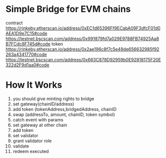 # Simple Bridge for EVM chains



contract
https://rinkeby.etherscan.io/address/0xEC1d65396Ff9ECabA09F3dfcF01d0AEA1D9e7C15#code
https://testnet.bscscan.com/address/0x991879fd7a029E9788FB74925Aa8B7FCdc8F745d#code
token
https://rinkeby.etherscan.io/address/0x2ae196c8f7c5e48de656632985f92263a4341770#code
https://testnet.bscscan.com/address/0x663C878D92959b0E92818175F20E322d2F9d1aa0#code

# How It Works

1) you should give minting rights to bridge
2) set gateway(chainID/address)
3) add token (tokenAddress,bridgedAddress, chainID
4) swap (addressTo, amount, chainID, token symbol)
5) catch event with params
6) set gateway at other chain 
7) add token 
8) set validator
9) grant validator role 
10) validate 
11) redeem executed